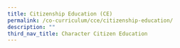 ```yaml
---
title: Citizenship Education (CE)
permalink: /co-curriculum/cce/citizenship-education/
description: ""
third_nav_title: Character Citizen Education
---
```

